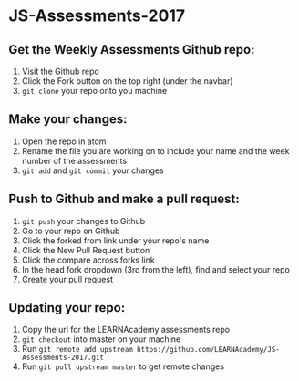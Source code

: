 # JS-Assessments-2017

## Get the Weekly Assessments Github repo:

1. Visit the Github repo
2. Click the Fork button on the top right (under the navbar)
3. `git clone` your repo onto you machine


## Make your changes:

1. Open the repo in atom
2. Rename the file you are working on to include your name and the week number of the assessments
3. `git add` and `git commit` your changes


## Push to Github and make a pull request:

1. `git push` your changes to Github
2. Go to your repo on Github
3. Click the forked from link under your repo's name
4. Click the New Pull Request button
5. Click the compare across forks link
6. In the head fork dropdown (3rd from the left), find and select your repo
7. Create your pull request

## Updating your repo:

1. Copy the url for the LEARNAcademy assessments repo
2. `git checkout` into master on your machine
3. Run `git remote add upstream https://github.com/LEARNAcademy/JS-Assessments-2017.git`
4. Run `git pull upstream master` to get remote changes

